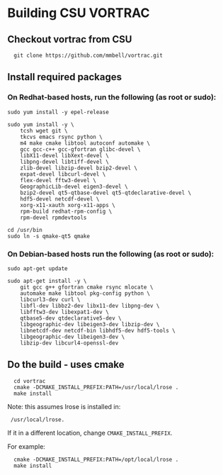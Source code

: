 # Building CSU VORTRAC

## Checkout vortrac from CSU

```
  git clone https://github.com/mmbell/vortrac.git 
```

## Install required packages

### On Redhat-based hosts, run the following (as root or sudo):

```
sudo yum install -y epel-release

sudo yum install -y \
    tcsh wget git \
    tkcvs emacs rsync python \
    m4 make cmake libtool autoconf automake \
    gcc gcc-c++ gcc-gfortran glibc-devel \
    libX11-devel libXext-devel \
    libpng-devel libtiff-devel \
    zlib-devel libzip-devel bzip2-devel \
    expat-devel libcurl-devel \
    flex-devel fftw3-devel \
    GeographicLib-devel eigen3-devel \
    bzip2-devel qt5-qtbase-devel qt5-qtdeclarative-devel \
    hdf5-devel netcdf-devel \
    xorg-x11-xauth xorg-x11-apps \
    rpm-build redhat-rpm-config \
    rpm-devel rpmdevtools

cd /usr/bin
sudo ln -s qmake-qt5 qmake
```

### On Debian-based hosts run the following (as root or sudo):

```
sudo apt-get update 

sudo apt-get install -y \
    git gcc g++ gfortran cmake rsync mlocate \
    automake make libtool pkg-config python \
    libcurl3-dev curl \
    libfl-dev libbz2-dev libx11-dev libpng-dev \
    libfftw3-dev libexpat1-dev \
    qtbase5-dev qtdeclarative5-dev \
    libgeographic-dev libeigen3-dev libzip-dev \
    libnetcdf-dev netcdf-bin libhdf5-dev hdf5-tools \
    libgeographic-dev libeigen3-dev \
    libzip-dev libcurl4-openssl-dev
```

## Do the build - uses cmake

```
  cd vortrac
  cmake -DCMAKE_INSTALL_PREFIX:PATH=/usr/local/lrose .
  make install
```

Note: this assumes lrose is installed in:

```
 /usr/local/lrose.
```

If it in a different location, change ```CMAKE_INSTALL_PREFIX```.

For example:

```
  cmake -DCMAKE_INSTALL_PREFIX:PATH=/opt/local/lrose .
  make install
```


